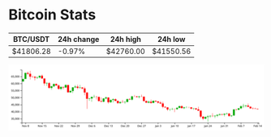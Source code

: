 # Bitcoin Stats

BTC/USDT|24h change|24h high|24h low|
|---|---|---|---|
|$41806.28|-0.97%|$42760.00|$41550.56|

<img src="./chart.svg">
